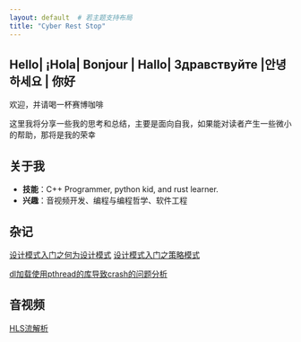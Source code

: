 ```yaml
---
layout: default  # 若主题支持布局
title: "​Cyber ​Rest Stop​"
---
```


## Hello| ¡Hola| Bonjour | Hallo| Здравствуйте |안녕하세요 | 你好
欢迎，并请喝一杯赛博咖啡

这里我将分享一些我的思考和总结，主要是面向自我，如果能对读者产生一些微小的帮助，那将是我的荣幸

## 关于我
- **技能**：C++ Programmer, python kid, and rust learner.
- **兴趣**：音视频开发、编程与编程哲学、软件工程
## 杂记
[设计模式入门之何为设计模式](design_pattern/template.md)
[设计模式入门之策略模式](design_pattern/strategy.md)

[dl加载使用pthread的库导致crash的问题分析](gdb/动态记载library缺少pthread符号.md)


## 音视频
[HLS流解析](av/HLS流详解.md)